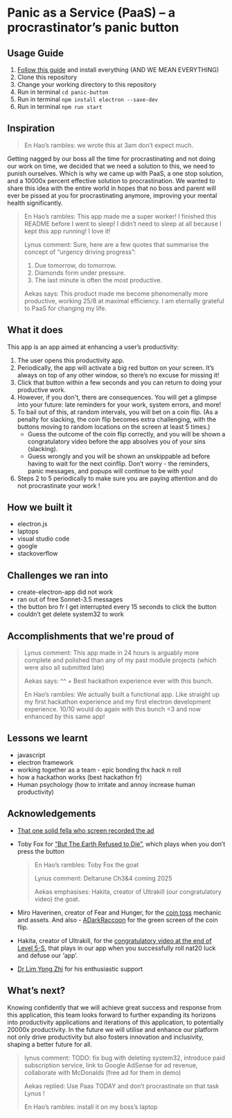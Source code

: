 # Panic as a Service (PaaS) – a procrastinator’s panic button

## Usage Guide

1. [Follow this guide](https://www.electronjs.org/docs/latest/tutorial/tutorial-prerequisites) and install everything (AND WE MEAN EVERYTHING)
2. Clone this repository
3. Change your working directory to this repository
4. Run in terminal `cd panic-button`
5. Run in terminal `npm install electron --save-dev`
6. Run in terminal `npm run start`

## Inspiration

> En Hao’s rambles: we wrote this at 3am don’t expect much.

Getting nagged by our boss all the time for procrastinating and not doing our work on time, we decided that we need a solution to this, we need to punish ourselves. Which is why we came up with PaaS, a one stop solution, and a 10000x percent effective solution to procrastination. We wanted to share this idea with the entire world in hopes that no boss and parent will ever be pissed at you for procrastinating anymore, improving your mental health significantly.

> En Hao’s rambles: This app made me a super worker! I finished this README before I went to sleep! I didn’t need to sleep at all because I kept this app running! I love it!
>
> Lynus comment:
> Sure, here are a few quotes that summarise the concept of “urgency driving progress”:
>
> 1. Due tomorrow, do tomorrow.
> 2. Diamonds form under pressure.
> 3. The last minute is often the most productive.
>
> Aekas says: This product made me become phenomenally more productive, working 25/8 at maximal efficiency. I am eternally grateful to PaaS for changing my life.

## What it does

This app is an app aimed at enhancing a user’s productivity:

1. The user opens this productivity app.
2. Periodically, the app will activate a big red button on your screen. It’s always on top of any other window, so there’s no excuse for missing it!
3. Click that button within a few seconds and you can return to doing your productive work.
4. However, if you don't, there are consequences. You will get a glimpse into your future: late reminders for your work, system errors, and more!
5. To bail out of this, at random intervals, you will bet on a coin flip. (As a penalty for slacking, the coin flip becomes extra challenging, with the buttons moving to random locations on the screen at least 5 times.)
    - Guess the outcome of the coin flip correctly, and you will be shown a congratulatory video before the app absolves you of your sins (slacking). 
    - Guess wrongly and you will be shown an unskippable ad before having to wait for the next coinflip. Don’t worry - the reminders, panic messages, and popups will continue to be with you!
6. Steps 2 to 5 periodically to make sure you are paying attention and do not procrastinate your work !


## How we built it

- electron.js
- laptops
- visual studio code
- google
- stackoverflow

## Challenges we ran into

- create-electron-app did not work
- ran out of free Sonnet-3.5 messages
- the button bro fr I get interrupted every 15 seconds to click the button
- couldn’t get delete system32 to work

## Accomplishments that we're proud of

> Lynus comment: This app made in 24 hours is arguably more complete and polished than any of my past module projects (which were also all submitted late)
>
> Aekas says: ^^ + Best hackathon experience ever with this bunch.
>
> En Hao’s rambles: We actually built a functional app. Like straight up my first hackathon experience and my first electron development experience. 10/10 would do again with this bunch <3 and now enhanced by this same app!

## Lessons we learnt

- javascript
- electron framework
- working together as a team - epic bonding thx hack n roll
- how a hackathon works (best hackathon fr)
- Human psychology (how to irritate and annoy increase human productivity)

## Acknowledgements

- [That one solid fella who screen recorded the ad](https://www.youtube.com/watch?v=jNl86WCUEN8)
- Toby Fox for [“But The Earth Refused to Die”](https://www.youtube.com/watch?v=O6pph2RMoPU), which plays when you don’t press the button

    > En Hao’s rambles: Toby Fox the goat
    >
    > Lynus comment: Deltarune Ch3&4 coming 2025
    >
    > Aekas emphasises: Hakita, creator of Ultrakill (our congratulatory video) the goat.

- Miro Haverinen, creator of Fear and Hunger, for the [coin toss](https://www.youtube.com/watch?v=IegTINMrhXE) mechanic and assets. And also - [ADarkRaccoon](https://www.youtube.com/@ADarkRaccoon) for the green screen of the coin flip.
- Hakita, creator of Ultrakill, for the [congratulatory video at the end of Level 5-S](https://www.youtube.com/watch?v=q1kf-AS6T0Y), that plays in our app when you successfully roll nat20 luck and defuse our ‘app’.
- [Dr Lim Yong Zhi](https://scholar.google.com.sg/citations?user=oj8Wq54AAAAJ&hl=en) for his enthusiastic support

## What’s next?

Knowing confidently that we will achieve great success and response from this application, this team looks forward to further expanding its horizons into productivity applications and iterations of this application, to potentially 20000x productivity. In the future we will utilise and enhance our platform not only drive productivity but also fosters innovation and inclusivity, shaping a better future for all.

> lynus comment: TODO: fix bug with deleting system32, introduce paid subscription service, link to Google AdSense for ad revenue, collaborate with McDonalds (free ad for them in demo)
>
> Aekas replied: Use Paas TODAY and don’t procrastinate on that task Lynus !
>
> En Hao’s rambles: install it on my boss’s laptop
